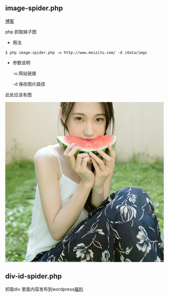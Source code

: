 ## image-spider.php

[博客](http://dotphper.veralyelec.com/?p=162)

php 抓取妹子图

* 用法

```
$ php image-spider.php -u http://www.meizitu.com/ -d /data/imgs
```

* 参数说明

    -u 网站链接

    -d 保存图片路径

此处应该有图

![](https://github.com/daniel1988/php-image-spider/blob/master/meizi.png)


## div-id-spider.php

抓取div 里面内容发布到wordpress[福利](http://120.77.38.187)
